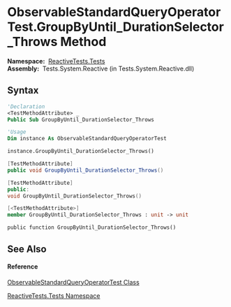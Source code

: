 # ObservableStandardQueryOperatorTest.GroupByUntil\_DurationSelector\_Throws Method

**Namespace:**  [ReactiveTests.Tests](ReactiveTests.Tests\ReactiveTests.Tests.md)  
**Assembly:**  Tests.System.Reactive (in Tests.System.Reactive.dll)

## Syntax

```vb
'Declaration
<TestMethodAttribute> _
Public Sub GroupByUntil_DurationSelector_Throws
```

```vb
'Usage
Dim instance As ObservableStandardQueryOperatorTest

instance.GroupByUntil_DurationSelector_Throws()
```

```csharp
[TestMethodAttribute]
public void GroupByUntil_DurationSelector_Throws()
```

```c++
[TestMethodAttribute]
public:
void GroupByUntil_DurationSelector_Throws()
```

```fsharp
[<TestMethodAttribute>]
member GroupByUntil_DurationSelector_Throws : unit -> unit 
```

```jscript
public function GroupByUntil_DurationSelector_Throws()
```

## See Also

#### Reference

[ObservableStandardQueryOperatorTest Class](ObservableStandardQueryOperatorTest\ObservableStandardQueryOperatorTest.md)

[ReactiveTests.Tests Namespace](ReactiveTests.Tests\ReactiveTests.Tests.md)





